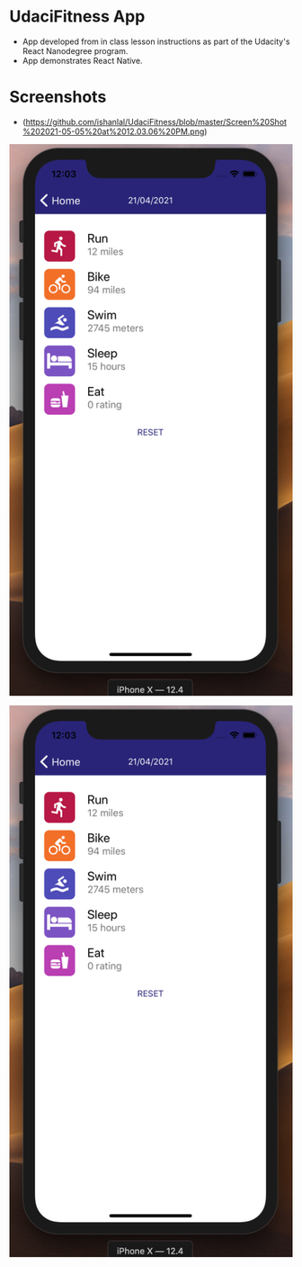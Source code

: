 # UdaciFitness App
* App developed from in class lesson instructions as part of the Udacity's React Nanodegree program.
* App demonstrates React Native.

# Screenshots
* (https://github.com/ishanlal/UdaciFitness/blob/master/Screen%20Shot%202021-05-05%20at%2012.03.06%20PM.png)

![Title. This place was so cool!](./entryDetail.png "Title")


[![Description](./entryDetail.png "Title")](https://github.com/ishanlal/UdaciFitness/blob/master/entryDetail.png)
